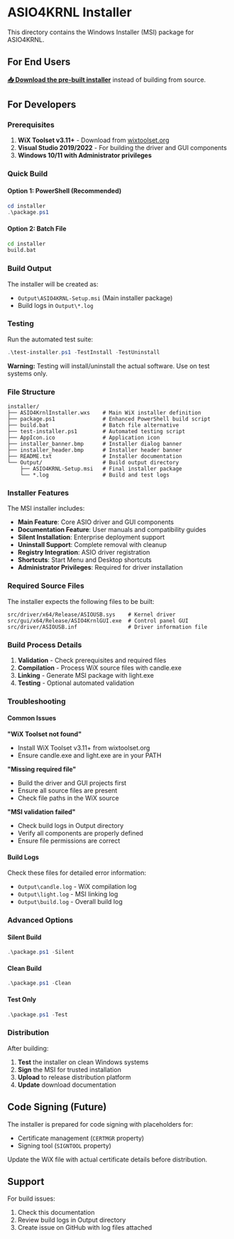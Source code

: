 # ASIO4KRNL Installer

This directory contains the Windows Installer (MSI) package for ASIO4KRNL.

## For End Users

**[📥 Download the pre-built installer](../DOWNLOAD.md)** instead of building from source.

## For Developers

### Prerequisites

1. **WiX Toolset v3.11+** - Download from [wixtoolset.org](https://wixtoolset.org/)
2. **Visual Studio 2019/2022** - For building the driver and GUI components
3. **Windows 10/11 with Administrator privileges**

### Quick Build

#### Option 1: PowerShell (Recommended)
```powershell
cd installer
.\package.ps1
```

#### Option 2: Batch File
```cmd
cd installer
build.bat
```

### Build Output

The installer will be created as:
- `Output\ASIO4KRNL-Setup.msi` (Main installer package)
- Build logs in `Output\*.log`

### Testing

Run the automated test suite:
```powershell
.\test-installer.ps1 -TestInstall -TestUninstall
```

**Warning:** Testing will install/uninstall the actual software. Use on test systems only.

### File Structure

```
installer/
├── ASIO4KrnlInstaller.wxs    # Main WiX installer definition
├── package.ps1               # Enhanced PowerShell build script
├── build.bat                 # Batch file alternative
├── test-installer.ps1        # Automated testing script
├── AppIcon.ico               # Application icon
├── installer_banner.bmp      # Installer dialog banner
├── installer_header.bmp      # Installer header banner
├── README.txt                # Installer documentation
└── Output/                   # Build output directory
    ├── ASIO4KRNL-Setup.msi   # Final installer package
    └── *.log                 # Build and test logs
```

### Installer Features

The MSI installer includes:

- **Main Feature**: Core ASIO driver and GUI components
- **Documentation Feature**: User manuals and compatibility guides
- **Silent Installation**: Enterprise deployment support
- **Uninstall Support**: Complete removal with cleanup
- **Registry Integration**: ASIO driver registration
- **Shortcuts**: Start Menu and Desktop shortcuts
- **Administrator Privileges**: Required for driver installation

### Required Source Files

The installer expects the following files to be built:

```
src/driver/x64/Release/ASIOUSB.sys    # Kernel driver
src/gui/x64/Release/ASIO4KrnlGUI.exe  # Control panel GUI
src/driver/ASIOUSB.inf                # Driver information file
```

### Build Process Details

1. **Validation** - Check prerequisites and required files
2. **Compilation** - Process WiX source files with candle.exe
3. **Linking** - Generate MSI package with light.exe
4. **Testing** - Optional automated validation

### Troubleshooting

#### Common Issues

**"WiX Toolset not found"**
- Install WiX Toolset v3.11+ from wixtoolset.org
- Ensure candle.exe and light.exe are in your PATH

**"Missing required file"**
- Build the driver and GUI projects first
- Ensure all source files are present
- Check file paths in the WiX source

**"MSI validation failed"**
- Check build logs in Output directory
- Verify all components are properly defined
- Ensure file permissions are correct

#### Build Logs

Check these files for detailed error information:
- `Output\candle.log` - WiX compilation log
- `Output\light.log` - MSI linking log
- `Output\build.log` - Overall build log

### Advanced Options

#### Silent Build
```powershell
.\package.ps1 -Silent
```

#### Clean Build
```powershell
.\package.ps1 -Clean
```

#### Test Only
```powershell
.\package.ps1 -Test
```

### Distribution

After building:

1. **Test** the installer on clean Windows systems
2. **Sign** the MSI for trusted installation
3. **Upload** to release distribution platform
4. **Update** download documentation

## Code Signing (Future)

The installer is prepared for code signing with placeholders for:
- Certificate management (`CERTMGR` property)
- Signing tool (`SIGNTOOL` property)

Update the WiX file with actual certificate details before distribution.

## Support

For build issues:
1. Check this documentation
2. Review build logs in Output directory  
3. Create issue on GitHub with log files attached
